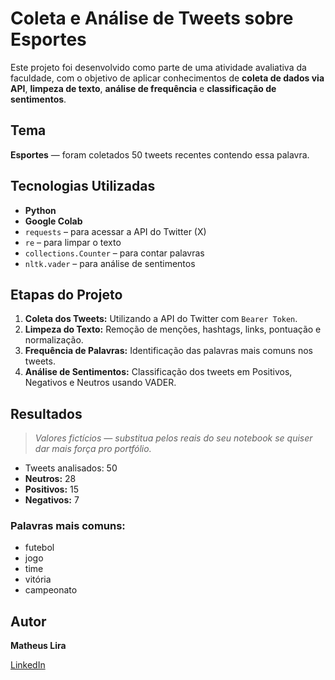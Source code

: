 # Coleta e Análise de Tweets sobre Esportes

Este projeto foi desenvolvido como parte de uma atividade avaliativa da faculdade, com o objetivo de aplicar conhecimentos de **coleta de dados via API**, **limpeza de texto**, **análise de frequência** e **classificação de sentimentos**.

## Tema

**Esportes** — foram coletados 50 tweets recentes contendo essa palavra.

## Tecnologias Utilizadas

- **Python**
- **Google Colab**
- `requests` – para acessar a API do Twitter (X)
- `re` – para limpar o texto
- `collections.Counter` – para contar palavras
- `nltk.vader` – para análise de sentimentos

## Etapas do Projeto

1. **Coleta dos Tweets:** Utilizando a API do Twitter com `Bearer Token`.
2. **Limpeza do Texto:** Remoção de menções, hashtags, links, pontuação e normalização.
3. **Frequência de Palavras:** Identificação das palavras mais comuns nos tweets.
4. **Análise de Sentimentos:** Classificação dos tweets em Positivos, Negativos e Neutros usando VADER.

## Resultados

> *Valores fictícios — substitua pelos reais do seu notebook se quiser dar mais força pro portfólio.*

- Tweets analisados: 50
- **Neutros:** 28
- **Positivos:** 15
- **Negativos:** 7

### Palavras mais comuns:
- futebol
- jogo
- time
- vitória
- campeonato

## Autor

**Matheus Lira**

[LinkedIn](https://www.linkedin.com/in/matheus-lira-5036b11b8/)
